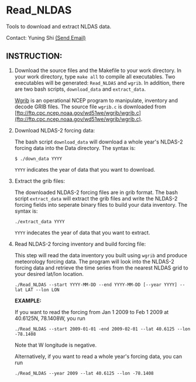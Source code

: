 Read_NLDAS
==========

Tools to download and extract NLDAS data.

Contact: Yuning Shi [(Send Email)](mailto:yshi@psu.edu)


INSTRUCTION:
------------

1. Download the source files and the Makefile to your work directory. In your work directory, type `make all` to compile all executables. Two executables will be generated: `Read_NLDAS` and `wgrib`. In addition, there are two bash scripts, `download_data` and `extract_data`.

   [Wgrib](http://www.cpc.ncep.noaa.gov/products/wesley/wgrib.html) is an operational NCEP program to manipulate, inventory and decode GRIB files.
   The source file `wgrib.c` is downloaded from [ftp://ftp.cpc.ncep.noaa.gov/wd51we/wgrib/wgrib.c](ftp://ftp.cpc.ncep.noaa.gov/wd51we/wgrib/wgrib.c).

2. Download NLDAS-2 forcing data:

   The bash script `download_data` will download a whole year's NLDAS-2 forcing data into the Data directory.
   The syntax is:
   ~~~shell
   $ ./down_data YYYY
   ~~~

   `YYYY` indicates the year of data that you want to download.

3. Extract the grib files:
   
   The downloaded NLDAS-2 forcing files are in grib format. The bash script `extract_data` will extract the grib files and write the NLDAS-2 forcing fields into seperate binary files to build your data inventory.
   The syntax is:
   ~~~
   ./extract_data YYYY
   ~~~
   `YYYY` indecates the year of data that you want to extract.

4. Read NLDAS-2 forcing inventory and build forcing file: 

   This step will read the data inventory you built using `wgrib` and produce meteorology forcing data.
   The program will look into the NLDAS-2 forcing data and retrieve the time series from the nearest NLDAS grid to your desired lat/lon location.
   ~~~
   ./Read_NLDAS --start YYYY-MM-DD --end YYYY-MM-DD [--year YYYY] --lat LAT --lon LON
   ~~~
   **EXAMPLE:**

   If you want to read the forcing from Jan 1 2009 to Feb 1 2009 at 40.6125N, 78.1408W, you run
   ~~~
   ./Read_NLDAS --start 2009-01-01 -end 2009-02-01 --lat 40.6125 --lon -78.1408
   ~~~
   Note that W longitude is negative.

   Alternatively, if you want to read a whole year's forcing data, you can run
   ~~~
   ./Read_NLDAS --year 2009 --lat 40.6125 --lon -78.1408
   ~~~
   
